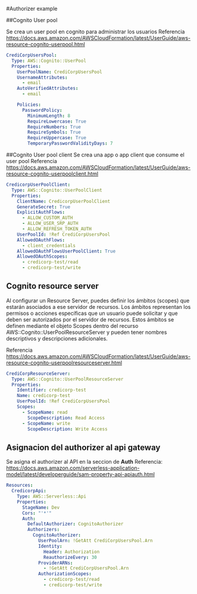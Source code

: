 #Authorizer example

##Cognito User pool

Se crea un user pool en cognito para administrar los usuarios
Referencia https://docs.aws.amazon.com/AWSCloudFormation/latest/UserGuide/aws-resource-cognito-userpool.html

```yaml
CrediCorpUsersPool:
  Type: AWS::Cognito::UserPool
  Properties:
    UserPoolName: CrediCorpUsersPool
    UsernameAttributes:
      - email
    AutoVerifiedAttributes:
      - email

    Policies:
      PasswordPolicy:
        MinimumLength: 8
        RequireLowercase: True
        RequireNumbers: True
        RequireSymbols: True
        RequireUppercase: True
        TemporaryPasswordValidityDays: 7
```

##Cognito User pool client
Se crea una app o app client que consume el user pool
Referencia https://docs.aws.amazon.com/AWSCloudFormation/latest/UserGuide/aws-resource-cognito-userpoolclient.html

```yaml
CredicorpUserPoolClient:
  Type: AWS::Cognito::UserPoolClient
  Properties:
    ClientName: CredicorpUserPoolClient
    GenerateSecret: True
    ExplicitAuthFlows:
      - ALLOW_CUSTOM_AUTH
      - ALLOW_USER_SRP_AUTH
      - ALLOW_REFRESH_TOKEN_AUTH
    UserPoolId: !Ref CrediCorpUsersPool
    AllowedOAuthFlows:
      - client_credentials
    AllowedOAuthFlowsUserPoolClient: True
    AllowedOAuthScopes:
      - credicorp-test/read
      - credicorp-test/write
```

## Cognito resource server

Al configurar un Resource Server, puedes definir los ámbitos (scopes) que estarán asociados a ese servidor de recursos. Los ámbitos representan los permisos o acciones específicas que un usuario puede solicitar y que deben ser autorizados por el servidor de recursos. Estos ámbitos se definen mediante el objeto Scopes dentro del recurso AWS::Cognito::UserPoolResourceServer y pueden tener nombres descriptivos y descripciones adicionales.

Referencia https://docs.aws.amazon.com/AWSCloudFormation/latest/UserGuide/aws-resource-cognito-userpoolresourceserver.html

```yaml
CrediCorpResourceServer:
  Type: AWS::Cognito::UserPoolResourceServer
  Properties:
    Identifier: credicorp-test
    Name: credicorp-test
    UserPoolId: !Ref CrediCorpUsersPool
    Scopes:
      - ScopeName: read
        ScopeDescription: Read Access
      - ScopeName: write
        ScopeDescription: Write Access
```

## Asignacion del authorizer al api gateway

Se asigna el authorizer al API en la seccion de **Auth**
Referencia: https://docs.aws.amazon.com/serverless-application-model/latest/developerguide/sam-property-api-apiauth.html

```yaml
Resources:
  CredicorpApi:
    Type: AWS::Serverless::Api
    Properties:
      StageName: Dev
      Cors: "'*'"
      Auth:
        DefaultAuthorizer: CognitoAuthorizer
        Authorizers:
          CognitoAuthorizer:
            UserPoolArn: !GetAtt CrediCorpUsersPool.Arn
            Identity:
              Header: Authorization
              ReauthorizeEvery: 30
            ProviderARNs:
              - !GetAtt CrediCorpUsersPool.Arn
            AuthorizationScopes:
              - credicorp-test/read
              - credicorp-test/write
```
